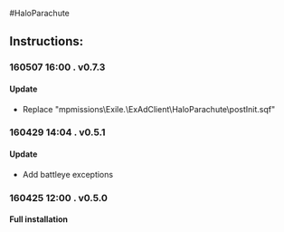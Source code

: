 #HaloParachute  
## Instructions:   
 
### 160507 16:00 . v0.7.3  
#### Update
* Replace "mpmissions\Exile.<map>\ExAdClient\HaloParachute\postInit.sqf"

### 160429 14:04 . v0.5.1  
#### Update  
* Add battleye exceptions   

### 160425 12:00 . v0.5.0  
#### Full installation